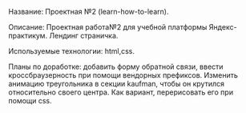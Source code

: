 Название:
Проектная №2 (learn-how-to-learn).

Описание:
Проектная работа№2 для учебной платформы Яндекс-практикум. Лендинг страничка.

Используемые технологии:
html,css.

Планы по доработке: добавить форму обратной связи, ввести кроссбраузерность при помощи вендорных префиксов.
Изменить анимацию треугольника в секции kaufman, чтобы он крутился относительно своего центра. Как вариант, перерисовать его при помощи css.